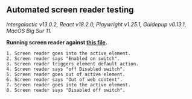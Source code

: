 ## Automated screen reader testing

_Intergalactic v13.0.2, React v18.2.0, Playwright v1.25.1,
Guidepup v0.13.1, MacOS Big Sur 11._

**Running screen reader against [this file](https://github.com/semrush/intergalactic/blob/master/website/docs/components/switch/examples/base.jsx).**

```
1. Screen reader goes into the active element.
2. Screen reader says "Enabled on switch".
3. Screen reader triggers element default action.
4. Screen reader says "off Disabled switch".
5. Screen reader goes out of active element.
6. Screen reader says "Out of web content".
7. Screen reader goes into the active element.
8. Screen reader says "Disabled off switch".
```
